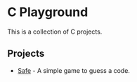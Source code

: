 # C Playground

This is a collection of C projects.

## Projects

- [Safe](./safe/README.md) - A simple game to guess a code.
